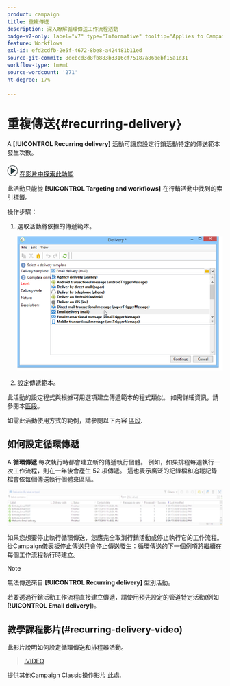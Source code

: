 ```yaml
---
product: campaign
title: 重複傳送
description: 深入瞭解循環傳送工作流程活動
badge-v7-only: label="v7" type="Informative" tooltip="Applies to Campaign Classic v7 only"
feature: Workflows
exl-id: efd2cdfb-2e5f-4672-8be8-a424481b11ed
source-git-commit: 8debcd3d8fb883b3316cf75187a86bebf15a1d31
workflow-type: tm+mt
source-wordcount: '271'
ht-degree: 17%

---
```


# 重複傳送{#recurring-delivery}



A **[!UICONTROL Recurring delivery]** 活動可讓您設定行銷活動特定的傳送範本發生次數。

![](assets/do-not-localize/how-to-video.png) [在影片中探索此功能](#recurring-delivery-video)

此活動只能從 **[!UICONTROL Targeting and workflows]** 在行銷活動中找到的索引標籤。

操作步驟：

1. 選取活動將依據的傳遞範本。

   ![](assets/recurring_delivery_001.png)

1. 設定傳遞範本。

此活動的設定程式與根據可用選項建立傳遞範本的程式類似。 如需詳細資訊，請參閱本[區段](../../delivery/using/about-templates.md)。

如需此活動使用方式的範例，請參閱以下內容 [區段](sending-a-birthday-email.md#creating-a-recurring-delivery-in-a-targeting-workflow).

## 如何設定循環傳遞

A **循環傳遞** 每次執行時都會建立新的傳遞執行個體。 例如，如果排程每週執行一次工作流程，則在一年後會產生 52 項傳遞。 這也表示廣泛的記錄檔和追蹤記錄檔會依每個傳送執行個體來區隔。

![循環傳遞](assets/delivery_recurring.jpg)

如果您想要停止執行循環傳送，您應完全取消行銷活動或停止執行它的工作流程。 從Campaign儀表板停止傳送只會停止傳送發生：循環傳送的下一個例項將繼續在每個工作流程執行時建立。

>[!NOTE]
>
>無法傳送來自 **[!UICONTROL Recurring delivery]** 型別活動。
> 
>若要透過行銷活動工作流程直接建立傳遞，請使用預先設定的管道特定活動(例如 **[!UICONTROL Email delivery]**)。

## 教學課程影片(#recurring-delivery-video)

此影片說明如何設定循環傳送和排程器活動。

>[!VIDEO](https://video.tv.adobe.com/v/25040?quality=12)

提供其他Campaign Classic操作影片 [此處](https://experienceleague.adobe.com/docs/campaign-classic-learn/tutorials/overview.html?lang=zh-Hant).
